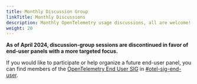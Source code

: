 ```yaml
---
title: Monthly Discussion Group
linkTitle: Monthly Discussions
description: Monthly OpenTelemetry usage discussions, all are welcome!
weight: 20
---
```


**As of April 2024, discussion-group sessions are discontinued in favor of
end-user panels with a more targeted focus.**

If you would like to participate or help organize a future end-user panel, you
can find members of the
[OpenTelemetry End User SIG](https://github.com/open-telemetry/sig-end-user) in
[#otel-sig-end-user](https://cloud-native.slack.com/archives/C01RT3MSWGZ).
